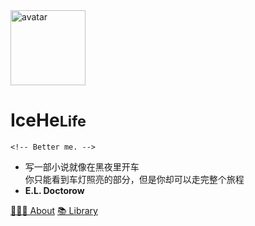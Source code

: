 <!-- Reference : https://docsify.js.org/#/cover -->

<img src="https://cdn.icehe.xyz/_docsify/avatar-400.png" alt="avatar"  width="120px"/>

# IceHe<small>Life</small>

```
<!-- Better me. -->
```

<!-- You're free to be free. -->

<!-- Relax -->

<!-- Sleep early. -->

<!-- Later equals never. -->

<!-- Done is better than perfect. -->

<!-- - Wiki：Never memorize something that you can look up. -->
<!-- - **Albert Einstein** -->

- 写一部小说就像在黑夜里开车<br/>你只能看到车灯照亮的部分，但是你却可以走完整个旅程
- **E.L. Doctorow**

<!-- <span class="token comment">[# 京 ICP 备 18038982 号 #](https://beian.miit.gov.cn/)</span> -->

<!-- - 没有收到新的工作任务，胡乱地工作着、学习着， -->
<!-- - 找不到人生方向，不知道该做什么。 -->
<!-- - 及时行乐？或许只要稍微有点快感的刺激就能凑和地活下去。 -->
<!-- - 做出的选择和行动，就像是受到刺激后的应激反应， -->
<!-- - 毫无意义，了无生趣。 -->
<!-- - 像是沉眠在永恒的噩梦中，无法醒来。 -->

<!-- - 寓意着「远大志向」的名字「志远」 -->
<!-- - 对我而言，就是一个莫大的讽刺。 -->
<!-- - 好想拥有一个衷心的梦想… -->
<!-- - 不再像行尸走肉一样活着。 -->

<!-- - 记于 2019 年 1 月 12 日。 -->

[🧑🏻‍💻 About](/life/bio.md) [📚 Library](/README)

<!-- 🎯 -->
<!-- [🏄 Weibo](https://weibo.com/icedes) -->
<!-- [💻 GitHub](https://github.com/IceHe) -->
<!-- [📚 Library](/README) -->

<!-- <a href="https://weibo.com/icedes" target="_blank" rel="noopener">🏄 Weibo</a><a href="#/README">📚 Library</a> -->
